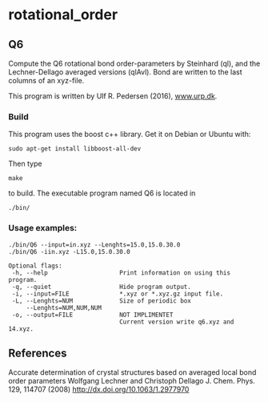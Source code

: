 # rotational_order

## Q6
Compute the Q6 rotational bond order-parameters by Steinhard (ql),
and the Lechner-Dellago averaged versions (qlAvl).
Bond are written to the last columns of an xyz-file.

This program is written by Ulf R. Pedersen (2016), www.urp.dk.

### Build
This program uses the boost c++ library. Get it on Debian or Ubuntu with:
```
sudo apt-get install libboost-all-dev
```
Then type
```
make
```
to build. The executable program named Q6 is located in
```
./bin/
```

### Usage examples:
```
./bin/Q6 --input=in.xyz --Lenghts=15.0,15.0.30.0
./bin/Q6 -iin.xyz -L15.0,15.0.30.0

Optional flags:
 -h, --help                    Print information on using this program.
 -q, --quiet                   Hide program output.
 -i, --input=FILE              *.xyz or *.xyz.gz input file.
 -L, --Lenghts=NUM             Size of periodic box
     --Lenghts=NUM,NUM,NUM 
 -o, --output=FILE             NOT IMPLIMENTET
                               Current version write q6.xyz and 14.xyz.
```
## References
Accurate determination of crystal structures based on averaged local bond order parameters
Wolfgang Lechner and Christoph Dellago
J. Chem. Phys. 129, 114707 (2008)
http://dx.doi.org/10.1063/1.2977970
